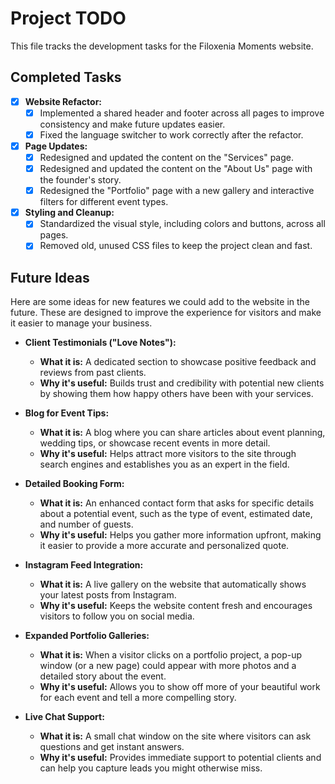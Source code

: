 # Project TODO

This file tracks the development tasks for the Filoxenia Moments website.

## Completed Tasks

- [x] **Website Refactor:**
  - [x] Implemented a shared header and footer across all pages to improve consistency and make future updates easier.
  - [x] Fixed the language switcher to work correctly after the refactor.
- [x] **Page Updates:**
  - [x] Redesigned and updated the content on the "Services" page.
  - [x] Redesigned and updated the content on the "About Us" page with the founder's story.
  - [x] Redesigned the "Portfolio" page with a new gallery and interactive filters for different event types.
- [x] **Styling and Cleanup:**
  - [x] Standardized the visual style, including colors and buttons, across all pages.
  - [x] Removed old, unused CSS files to keep the project clean and fast.

## Future Ideas

Here are some ideas for new features we could add to the website in the future. These are designed to improve the experience for visitors and make it easier to manage your business.

- **Client Testimonials ("Love Notes"):**
  - **What it is:** A dedicated section to showcase positive feedback and reviews from past clients.
  - **Why it's useful:** Builds trust and credibility with potential new clients by showing them how happy others have been with your services.

- **Blog for Event Tips:**
  - **What it is:** A blog where you can share articles about event planning, wedding tips, or showcase recent events in more detail.
  - **Why it's useful:** Helps attract more visitors to the site through search engines and establishes you as an expert in the field.

- **Detailed Booking Form:**
  - **What it is:** An enhanced contact form that asks for specific details about a potential event, such as the type of event, estimated date, and number of guests.
  - **Why it's useful:** Helps you gather more information upfront, making it easier to provide a more accurate and personalized quote.

- **Instagram Feed Integration:**
  - **What it is:** A live gallery on the website that automatically shows your latest posts from Instagram.
  - **Why it's useful:** Keeps the website content fresh and encourages visitors to follow you on social media.

- **Expanded Portfolio Galleries:**
  - **What it is:** When a visitor clicks on a portfolio project, a pop-up window (or a new page) could appear with more photos and a detailed story about the event.
  - **Why it's useful:** Allows you to show off more of your beautiful work for each event and tell a more compelling story.

- **Live Chat Support:**
  - **What it is:** A small chat window on the site where visitors can ask questions and get instant answers.
  - **Why it's useful:** Provides immediate support to potential clients and can help you capture leads you might otherwise miss. 